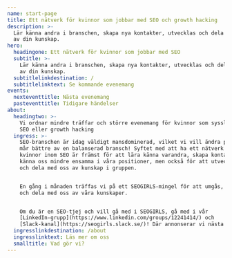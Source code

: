 ```yaml
---
name: start-page
title: Ett nätverk för kvinnor som jobbar med SEO och growth hacking
description: >-
  Lär känna andra i branschen, skapa nya kontakter, utvecklas och dela med dig
  av din kunskap.
hero:
  headingone: Ett nätverk för kvinnor som jobbar med SEO
  subtitle: >-
    Lär känna andra i branschen, skapa nya kontakter, utvecklas och dela med dig
    av din kunskap.
  subtitlelinkdestination: /
  subtitlelinktext: Se kommande evenemang
events:
  nexteventtitle: Nästa evenemang
  pasteventtitle: Tidigare händelser
about:
  headingtwo: >-
    Vi ordnar mindre träffar och större evenemang för kvinnor som sysslar med
    SEO eller growth hacking
  ingress: >-
    SEO-branschen är idag väldigt mansdominerad, vilket vi vill ändra på. Alla
    mår bättre av en balanserad bransch! Syftet med att ha ett nätverk för bara
    kvinnor inom SEO är främst för att lära känna varandra, skapa kontakter och
    känna oss mindre ensamma i våra positioner, men också för att utveckla oss
    och dela med oss av kunskap i gruppen.


    En gång i månaden träffas vi på ett SEOGIRLS-mingel för att umgås, nätverka
    och dela med oss av våra kunskaper.


    Om du är en SEO-tjej och vill gå med i SEOGIRLS, gå med i vår
    [LinkedIn-grupp](https://www.linkedin.com/groups/12241414/) och
    [Slack-kanal](https://seogirls.slack.se/)! Där annonserar vi nästa event.
  ingresslinkdestination: /about
  ingresslinktext: Läs mer om oss
  smalltitle: Vad gör vi?
---
```


